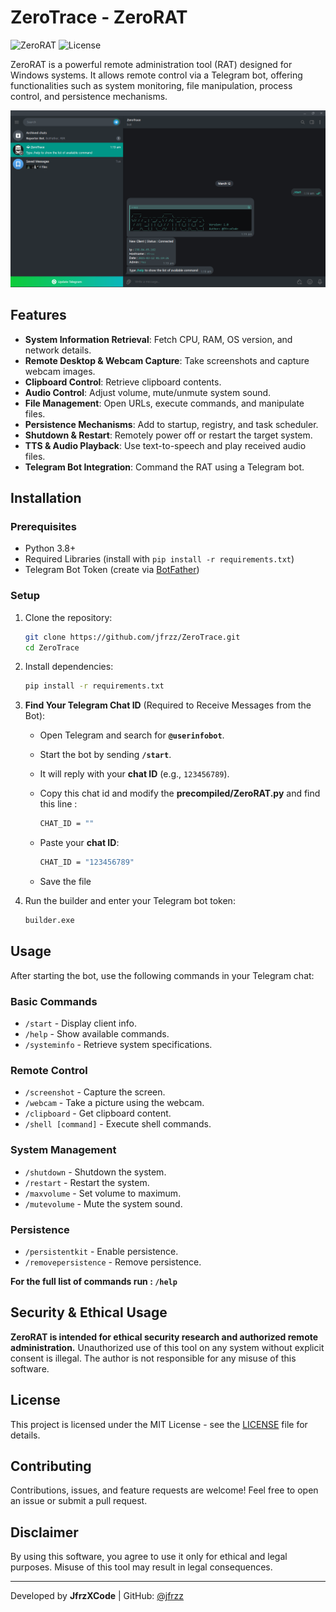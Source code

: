 # ZeroTrace - ZeroRAT

![ZeroRAT](https://img.shields.io/badge/version-1.0-blue.svg) ![License](https://img.shields.io/badge/license-MIT-green.svg)

ZeroRAT is a powerful remote administration tool (RAT) designed for Windows systems. It allows remote control via a Telegram bot, offering functionalities such as system monitoring, file manipulation, process control, and persistence mechanisms.


![screenshot](https://github.com/jfrzz/ZeroTrace/blob/main/assets/image.png)


## Features

- **System Information Retrieval**: Fetch CPU, RAM, OS version, and network details.
- **Remote Desktop & Webcam Capture**: Take screenshots and capture webcam images.
- **Clipboard Control**: Retrieve clipboard contents.
- **Audio Control**: Adjust volume, mute/unmute system sound.
- **File Management**: Open URLs, execute commands, and manipulate files.
- **Persistence Mechanisms**: Add to startup, registry, and task scheduler.
- **Shutdown & Restart**: Remotely power off or restart the target system.
- **TTS & Audio Playback**: Use text-to-speech and play received audio files.
- **Telegram Bot Integration**: Command the RAT using a Telegram bot.

## Installation

### Prerequisites

- Python 3.8+
- Required Libraries (install with `pip install -r requirements.txt`)
- Telegram Bot Token (create via [BotFather](https://t.me/botfather))

### Setup

1. Clone the repository:
   ```sh
   git clone https://github.com/jfrzz/ZeroTrace.git
   cd ZeroTrace
   ```

2. Install dependencies:
   ```sh
   pip install -r requirements.txt
   ```

3. **Find Your Telegram Chat ID** (Required to Receive Messages from the Bot):
   - Open Telegram and search for **`@userinfobot`**.
   - Start the bot by sending **`/start`**.
   - It will reply with your **chat ID** (e.g., `123456789`).
   - Copy this chat id and modify the **precompiled/ZeroRAT.py** and find this line :
   
     ```sh
     CHAT_ID = ""
     ```
     
   - Paste your **chat ID**:
     
     ```sh
     CHAT_ID = "123456789"
     ```
     
   - Save the file

4. Run the builder and enter your Telegram bot token:
   ```sh
   builder.exe
   ```

## Usage

After starting the bot, use the following commands in your Telegram chat:

### Basic Commands
- `/start` - Display client info.
- `/help` - Show available commands.
- `/systeminfo` - Retrieve system specifications.

### Remote Control
- `/screenshot` - Capture the screen.
- `/webcam` - Take a picture using the webcam.
- `/clipboard` - Get clipboard content.
- `/shell [command]` - Execute shell commands.

### System Management
- `/shutdown` - Shutdown the system.
- `/restart` - Restart the system.
- `/maxvolume` - Set volume to maximum.
- `/mutevolume` - Mute the system sound.

### Persistence
- `/persistentkit` - Enable persistence.
- `/removepersistence` - Remove persistence.

**For the full list of commands run : `/help`**

## Security & Ethical Usage

**ZeroRAT is intended for ethical security research and authorized remote administration.** Unauthorized use of this tool on any system without explicit consent is illegal. The author is not responsible for any misuse of this software.

## License

This project is licensed under the MIT License - see the [LICENSE](LICENSE) file for details.

## Contributing

Contributions, issues, and feature requests are welcome! Feel free to open an issue or submit a pull request.

## Disclaimer

By using this software, you agree to use it only for ethical and legal purposes. Misuse of this tool may result in legal consequences.

---
Developed by **JfrzXCode** | GitHub: [@jfrzz](https://github.com/jfrzz)

